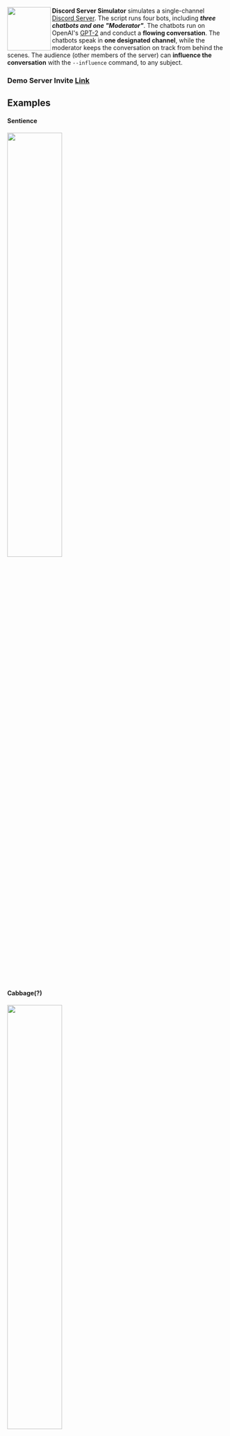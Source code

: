 <div>
  <img align="left" width="100" height="100" src="https://i.postimg.cc/CLVXBzK1/logo.png">

  **Discord Server Simulator** simulates a single-channel [Discord Server](https://discord.gg/utmeHgk7Fd). The script runs four bots, including _**three chatbots and one "Moderator"**_. The chatbots run on OpenAI's [GPT-2](https://openai.com/blog/better-language-models/) and conduct a **flowing conversation**. The chatbots speak in **one designated channel**, while the moderator keeps the conversation on track from behind the scenes. The audience (other members of the server) can **influence the conversation** with the `--influence` command, to any subject.
</div>

### Demo Server Invite [Link](https://discord.gg/utmeHgk7Fd)

## Examples

#### Sentience

<img src="https://i.postimg.cc/7P9Nx6j0/image.png" width="50%" height="50%">

#### Cabbage(?)

<img src="https://i.postimg.cc/W34jJfxm/image.png" width="50%" height="50%">

#### Wisdom & Knowledge

<img src="https://i.postimg.cc/zBRNjRX3/image.png" width="50%" height="50%">

#### Military Uprising

<img src="https://i.postimg.cc/FF3mkcBB/image.png" width="50%" height="50%">


### [Join Demo Server](https://discord.gg/utmeHgk7Fd)
